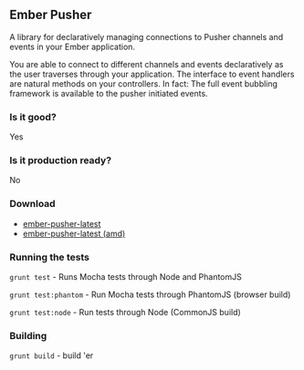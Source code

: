Ember Pusher
-------------------

A library for declaratively managing connections to Pusher channels and events
in your Ember application.

You are able to connect to different channels and events declaratively as the
user traverses through your application. The interface to event handlers
are natural methods on your controllers. In fact: The full event bubbling
framework is available to the pusher initiated events.

### Is it good?

Yes


### Is it production ready?

No

### Download

- [ember-pusher-latest](https://ember-pusher-builds.s3.amazonaws.com/ember-pusher-latest.js)
- [ember-pusher-latest (amd)](https://ember-pusher-builds.s3.amazonaws.com/ember-pusher-latest.amd.js)

### Running the tests
`grunt test` - Runs Mocha tests through Node and PhantomJS

`grunt test:phantom` - Run Mocha tests through PhantomJS (browser build)

`grunt test:node` - Run tests through Node (CommonJS build)


### Building

`grunt build` - build 'er
